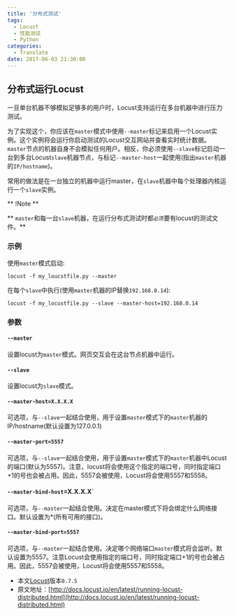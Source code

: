 ```yaml
---
title: '分布式测试'
tags:
  - Locust
  - 性能测试
  - Python
categories:
  - Translate
date: 2017-06-03 21:30:00
---
```


## 分布式运行Locust

一旦单台机器不够模拟足够多的用户时，Locust支持运行在多台机器中进行压力测试。

为了实现这个，你应该在`master`模式中使用`--master`标记来启用一个Locust实例。这个实例将会运行你启动测试的Locust交互网站并查看实时统计数据。`master`节点的机器自身不会模拟任何用户。相反，你必须使用`--slave`标记启动一台到多台Locust`slave`机器节点，与标记`--master-host`一起使用(指出`master`机器的`IP/hostname`)。

常用的做法是在一台独立的机器中运行master，在`slave`机器中每个处理器内核运行一个`slave`实例。

** !Note **

** `master`和每一台`slave`机器，在运行分布式测试时都`必须`要有locust的测试文件。**

<!--more-->

### 示例

使用`master`模式启动:

```
locust -f my_loucstfile.py --master
```

在每个`slave`中执行(使用`master`机器的IP替换`192.168.0.14`):

```
locust -f my_locustfile.py --slave --master-host=192.168.0.14
```

### 参数

#### `--master`

设置locust为`master`模式。网页交互会在这台节点机器中运行。

#### `--slave`

设置locust为`slave`模式。

#### `--master-host=X.X.X.X`

可选项，与`--slave`一起结合使用，用于设置`master`模式下的`master`机器的IP/hostname(默认设置为127.0.0.1)

#### `--master-port=5557`

可选项，与`--slave`一起结合使用，用于设置`master`模式下的`master`机器中Locust的端口(默认为5557)。注意，locust将会使用这个指定的端口号，同时指定端口+1的号也会被占用。因此，5557会被使用，Locust将会使用5557和5558。

#### `--master-bind-host`=X.X.X.X`

可选项，与`--master`一起结合使用。决定在master模式下将会绑定什么网络接口。默认设置为*(所有可用的接口)。

#### `--master-bind-port=5557`

可选项，与`--master`一起结合使用。决定哪个网络端口`master`模式将会监听。默认设置为5557。注意Locust会使用指定的端口号，同时指定端口+1的号也会被占用。因此，5557会被使用，Locust将会使用5557和5558。


- 本文[Locust](http://locust.io/)版本`0.7.5`
- 原文地址：[http://docs.locust.io/en/latest/running-locust-distributed.html](http://docs.locust.io/en/latest/running-locust-distributed.html)
